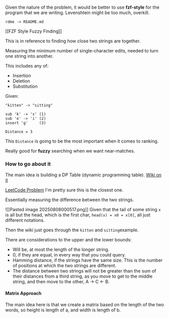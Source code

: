 Given the nature of the problem, it would be better to use **fzf-style** for the program that we are writing.
Levenshtein might be too much, overkill. 

`rdme -> README.md`

[[FZF Style Fuzzy Finding]]

This is in reference to finding how close two strings are together. 

Measuring the minimum number of single-character edits, needed to turn one string into another. 

This includes any of: 
- Insertion 
- Deletion
- Substitution

Given: 
```
"kitten" -> "sitting"

sub 'k' -> 's' (1)
sub 'e' -> 'i' (2)
insert 'g'     (3)

Distance = 3
```

This `Distance` is going to be the most important when it comes to ranking. 

Really good for **fuzzy** searching when we want near-matches. 

### How to go about it
The main idea is building a DP Table (dynamic programming table). 
[Wiki on it](https://en.wikipedia.org/wiki/Levenshtein_distance)

[LeetCode Problem](https://leetcode.com/problems/edit-distance/) I'm pretty sure this is the closest one. 

Essentially measuring the difference between the two strings. 

![[Pasted image 20250808000517.png]]
Given that the tail of some string `x` is all but the head, which is the first char, `head(x) = x0 = x[0]`, all just different notations. 

Then the wiki just goes through the `kitten` and `sitting`example.

There are considerations to the upper and the lower bounds: 
- Will be, at most the length of the longer string. 
- 0, if they are equal, in every way that you could query. 
- Hamming distance, if the strings have the same size. This is the number of positions at which the two strings are different. 
- The distance between two strings will not be greater than the sum of their distances from a third string, as you move to get to the middle string, and then move to the other, A -> C <- B. 

#### Matrix Approach
The main idea here is that we create a matrix based on the length of the two words, so height is length of a, and width is length of b. 







